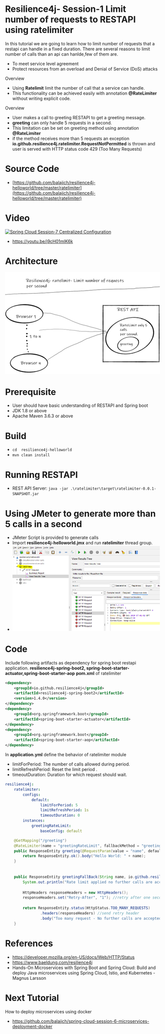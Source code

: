 # Resilience4j- Session-1 Limit number of requests to RESTAPI using ratelimiter 
In  this tutorial we are going to learn how to limit number of requests that a restapi can handle in a fixed duration. 
There are several reasons to limit number of calls than an api can hanlde,few of them are.
- To meet service level agreement
- Protect resources from an overload and Denial of Service (DoS) attacks

Overview
- Using **Ratelimit** limit the number of call that a service can handle.
- This functionality can be achieved easily with annotation **@RateLimiter** without writing explicit code. 

Overview
- User makes a call to greeting RESTAPI to get a greeting message.
- **greeting** can only handle 5 requests in a second.
- This limitation can be set on greeting method using annotation **@RateLimiter**
- if the method receives more than 5 requests an exception **io.github.resilience4j.ratelimiter.RequestNotPermitted** is thrown
and user is served with HTTP status code 429 (Too Many Requests)  
# Source Code 
- [https://github.com/balajich/resilience4j-helloworld/tree/master/ratelimiter](https://github.com/balajich/resilience4j-helloworld/tree/master/ratelimiter) 
# Video
[![Spring Cloud Session-7 Centralized Configuration](https://img.youtube.com/vi/j9cH01mlK6k/0.jpg)](https://www.youtube.com/watch?v=j9cH01mlK6k)
- https://youtu.be/j9cH01mlK6k
# Architecture
![architecture](architecture.png "architecture")
# Prerequisite
- User should have basic understanding of RESTAPI and Spring boot
- JDK 1.8 or above
- Apache Maven 3.6.3 or above
# Build
- ``` cd  resilience4j-helloworld ```
- ``` mvn clean install ```

# Running RESTAPI
- REST API Server: ``` java -jar .\ratelimiter\target\ratelimiter-0.0.1-SNAPSHOT.jar ```

# Using JMeter to generate more than 5 calls in a second
- JMeter Script is provided to generate  calls
-  Import **resilience4j-helloworld.jmx** and run **ratelimiter** thread group.
- ![jmeter](jmeter.png "jmeter")
# Code
Include following artifacts as dependency for spring boot restapi application. **resilience4j-spring-boot2,
spring-boot-starter-actuator,spring-boot-starter-aop**
**pom.xml** of  ratelimiter 
```xml
<dependency>
    <groupId>io.github.resilience4j</groupId>
    <artifactId>resilience4j-spring-boot2</artifactId>
    <version>1.4.0</version>
</dependency>
<dependency>
    <groupId>org.springframework.boot</groupId>
    <artifactId>spring-boot-starter-actuator</artifactId>
</dependency>
<dependency>
    <groupId>org.springframework.boot</groupId>
    <artifactId>spring-boot-starter-aop</artifactId>
</dependency>
```
In **application.yml**  define the behavior of ratelimiter module
- limitForPeriod: The number of calls allowed during period.
- limitRefreshPeriod: Reset the limit period .
- timeoutDuration: Duration for which request should wait.
```yaml
resilience4j:
    ratelimiter:
        configs:
            default:
                limitForPeriod: 5
                limitRefreshPeriod: 1s
                timeoutDuration: 0
        instances:
            greetingRateLimit:
                baseConfig: default
```
```java
    @GetMapping("/greeting")
    @RateLimiter(name = "greetingRateLimit", fallbackMethod = "greetingFallBack")
    public ResponseEntity greeting(@RequestParam(value = "name", defaultValue = "World") String name) {
        return ResponseEntity.ok().body("Hello World: " + name);
    }


    public ResponseEntity greetingFallBack(String name, io.github.resilience4j.ratelimiter.RequestNotPermitted ex) {
        System.out.println("Rate limit applied no further calls are accepted");

        HttpHeaders responseHeaders = new HttpHeaders();
        responseHeaders.set("Retry-After", "1"); //retry after one second

        return ResponseEntity.status(HttpStatus.TOO_MANY_REQUESTS)
                .headers(responseHeaders) //send retry header
                .body("Too many request - No further calls are accepted");
    }
```

# References
- https://developer.mozilla.org/en-US/docs/Web/HTTP/Status
- https://www.baeldung.com/resilience4j
- Hands-On Microservices with Spring Boot and Spring Cloud: Build and deploy Java microservices 
using Spring Cloud, Istio, and Kubernetes -Magnus Larsson
# Next Tutorial
How to deploy microservices using docker
- https://github.com/balajich/spring-cloud-session-6-microservices-deployment-docker